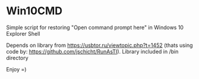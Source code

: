 # Win10CMD

Simple script for restoring "Open command prompt here" in Windows 10 Explorer Shell

Depends on library from https://usbtor.ru/viewtopic.php?t=1452 (thats using code by: https://github.com/jschicht/RunAsTI). Library included in /bin directory

Enjoy =)
